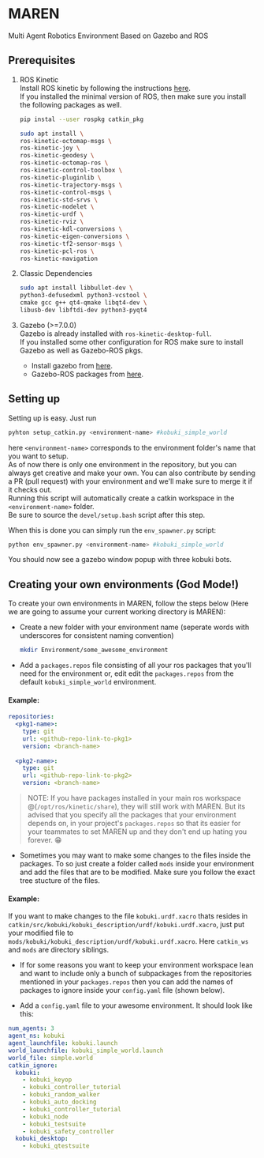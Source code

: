 # MAREN
Multi Agent Robotics Environment Based on Gazebo and ROS

## Prerequisites
1. ROS Kinetic  
   Install ROS kinetic by following the instructions [here](http://wiki.ros.org/kinetic/Installation).  
   If you installed the minimal version of ROS, then make sure you install the following packages as well.  
   
   ```bash
   pip instal --user rospkg catkin_pkg
   
   sudo apt install \
   ros-kinetic-octomap-msgs \
   ros-kinetic-joy \
   ros-kinetic-geodesy \
   ros-kinetic-octomap-ros \
   ros-kinetic-control-toolbox \
   ros-kinetic-pluginlib \
   ros-kinetic-trajectory-msgs \
   ros-kinetic-control-msgs \
   ros-kinetic-std-srvs \
   ros-kinetic-nodelet \
   ros-kinetic-urdf \
   ros-kinetic-rviz \
   ros-kinetic-kdl-conversions \
   ros-kinetic-eigen-conversions \
   ros-kinetic-tf2-sensor-msgs \
   ros-kinetic-pcl-ros \
   ros-kinetic-navigation
   ```
2. Classic Dependencies  
   ```bash
   sudo apt install libbullet-dev \
   python3-defusedxml python3-vcstool \
   cmake gcc g++ qt4-qmake libqt4-dev \
   libusb-dev libftdi-dev python3-pyqt4
   ```
3. Gazebo (>=7.0.0)  
   Gazebo is already installed with `ros-kinetic-desktop-full`.  
   If you installed some other configuration for ROS make sure to install Gazebo as well as Gazebo-ROS pkgs.
   - Install gazebo from [here](http://gazebosim.org/tutorials?cat=install).
   - Gazebo-ROS packages from [here](http://gazebosim.org/tutorials?tut=ros_installing).
<!-- 4. OpenAI Gym  
   - If you are using a virtual environment the source the environment and install gym using  
     `pip install gym`  
     or else
   - install gym system-wide using  
     `pip install --user gym` -->

## Setting up
Setting up is easy. Just run 
```bash
pyhton setup_catkin.py <environment-name> #kobuki_simple_world
```
here `<environment-name>` corresponds to the environment folder's name that you want to setup.  
As of now there is only one environment in the repository, but you can always get creative and make your own. You can also contribute by sending a PR (pull request) with your environment and we'll make sure to merge it if it checks out.   
Running this script will automatically create a catkin workspace in the `<environment-name>` folder.  
Be sure to source the `devel/setup.bash` script after this step.

When this is done you can simply run the `env_spawner.py` script:
```bash
python env_spawner.py <environment-name> #kobuki_simple_world
```

You should now see a gazebo window popup with three kobuki bots.

## Creating your own environments (God Mode!)
To create your own environments in MAREN, follow the steps below (Here we are going to assume your current working directory is MAREN):
- Create a new folder with your environment name (seperate words with underscores for consistent naming convention)
  ```bash
  mkdir Environment/some_awesome_environment
  ```

- Add a `packages.repos` file consisting of all your ros packages that you'll need for the environment or, edit edit the `packages.repos` from the default `kobuki_simple_world` environment.  
#### Example:
```yaml
repositories:
  <pkg1-name>:
    type: git
    url: <github-repo-link-to-pkg1>
    version: <branch-name>
    
  <pkg2-name>:
    type: git
    url: <github-repo-link-to-pkg2>
    version: <branch-name>
```
> NOTE: If you have packages installed in your main ros workspace @(`/opt/ros/kinetic/share`), 
  they will still work with MAREN. But its advised that you specify all the packages that your 
  environment depends on, in your project's `packages.repos`
  so that its easier for your teammates to set MAREN up and they don't end up hating you forever. :grin:

- Sometimes you may want to make some changes to the files inside the packages. To so just create a folder called `mods` inside your environment and add the files that are to be modified. Make sure you follow the exact tree stucture of the files.
#### Example:
If you want to make changes to the file `kobuki.urdf.xacro` thats resides in `catkin/src/kobuki/kobuki_description/urdf/kobuki.urdf.xacro`, just put your modified file to `mods/kobuki/kobuki_description/urdf/kobuki.urdf.xacro`. Here `catkin_ws` and `mods` are directory siblings.

- If for some reasons you want to keep your environment workspace lean and want to include only a bunch of subpackages from the repositories mentioned in your `packages.repos` then you can add the names of packages to ignore inside your `config.yaml` file (shown below). 

- Add a `config.yaml` file to your awesome environment. It should look like this:
```yaml
num_agents: 3
agent_ns: kobuki
agent_launchfile: kobuki.launch
world_launchfile: kobuki_simple_world.launch
world_file: simple.world
catkin_ignore:
  kobuki: 
    - kobuki_keyop
    - kobuki_controller_tutorial
    - kobuki_random_walker
    - kobuki_auto_docking
    - kobuki_controller_tutorial
    - kobuki_node
    - kobuki_testsuite
    - kobuki_safety_controller
  kobuki_desktop:
    - kobuki_qtestsuite
```
